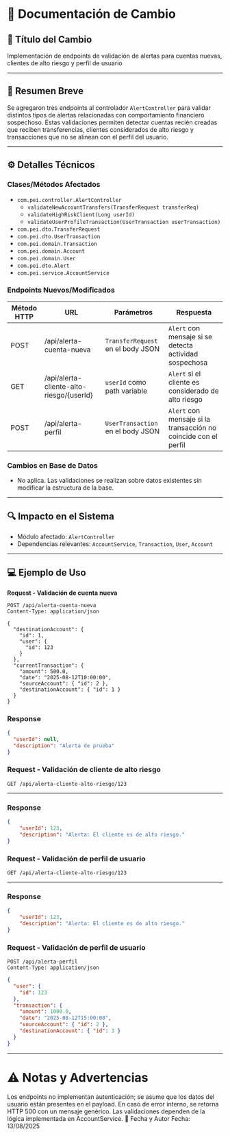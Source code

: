 # 📄 Documentación de Cambio

## 📝 Título del Cambio
Implementación de endpoints de validación de alertas para cuentas nuevas, clientes de alto riesgo y perfil de usuario

---

## 📌 Resumen Breve
Se agregaron tres endpoints al controlador `AlertController` para validar distintos tipos de alertas relacionadas con comportamiento financiero sospechoso. Estas validaciones permiten detectar cuentas recién creadas que reciben transferencias, clientes considerados de alto riesgo y transacciones que no se alinean con el perfil del usuario.

---

## ⚙️ Detalles Técnicos
### Clases/Métodos Afectados
- `com.pei.controller.AlertController`
    - `validateNewAccountTransfers(TransferRequest transferReq)`
    - `validateHighRiskClient(Long userId)`
    - `validateUserProfileTransaction(UserTransaction userTransaction)`
- `com.pei.dto.TransferRequest`
- `com.pei.dto.UserTransaction`
- `com.pei.domain.Transaction`
- `com.pei.domain.Account`
- `com.pei.domain.User`
- `com.pei.dto.Alert`
- `com.pei.service.AccountService`

### Endpoints Nuevos/Modificados
| Método HTTP | URL                                      | Parámetros                                | Respuesta                                      |
|-------------|-------------------------------------------|-------------------------------------------|------------------------------------------------|
| POST        | /api/alerta-cuenta-nueva                 | `TransferRequest` en el body JSON         | `Alert` con mensaje si se detecta actividad sospechosa |
| GET         | /api/alerta-cliente-alto-riesgo/{userId} | `userId` como path variable               | `Alert` si el cliente es considerado de alto riesgo |
| POST        | /api/alerta-perfil                       | `UserTransaction` en el body JSON         | `Alert` con mensaje si la transacción no coincide con el perfil |

### Cambios en Base de Datos
- No aplica. Las validaciones se realizan sobre datos existentes sin modificar la estructura de la base.

---

## 🔍 Impacto en el Sistema
- Módulo afectado: `AlertController`
- Dependencias relevantes: `AccountService`, `Transaction`, `User`, `Account`

---

## 💻 Ejemplo de Uso

**Request - Validación de cuenta nueva**
```http
POST /api/alerta-cuenta-nueva
Content-Type: application/json

{
  "destinationAccount": {
    "id": 1,
    "user": {
      "id": 123
    }
  },
  "currentTransaction": {
    "amount": 500.0,
    "date": "2025-08-12T10:00:00",
    "sourceAccount": { "id": 2 },
    "destinationAccount": { "id": 1 }
  }
}
```
### Response

```json
{
  "userId": null,
  "description": "Alerta de prueba"
}
```

### Request - Validación de cliente de alto riesgo

```http
GET /api/alerta-cliente-alto-riesgo/123
```

---

### Response

```json
{
    "userId": 123,
    "description": "Alerta: El cliente es de alto riesgo."
}
```

### Request - Validación de perfil de usuario

```http
GET /api/alerta-cliente-alto-riesgo/123
```

---

### Response

```json
{
    "userId": 123,
    "description": "Alerta: El cliente es de alto riesgo."
}
```

### Request - Validación de perfil de usuario

```http
POST /api/alerta-perfil
Content-Type: application/json
```

```json
{
  "user": {
    "id": 123
  },
  "transaction": {
    "amount": 1000.0,
    "date": "2025-08-12T15:00:00",
    "sourceAccount": { "id": 2 },
    "destinationAccount": { "id": 3 }
  }
}
```

---

# ⚠️ Notas y Advertencias

Los endpoints no implementan autenticación; se asume que los datos del usuario están presentes en el payload.
En caso de error interno, se retorna HTTP 500 con un mensaje genérico.
Las validaciones dependen de la lógica implementada en AccountService.
📅 Fecha y Autor
Fecha: 13/08/2025

